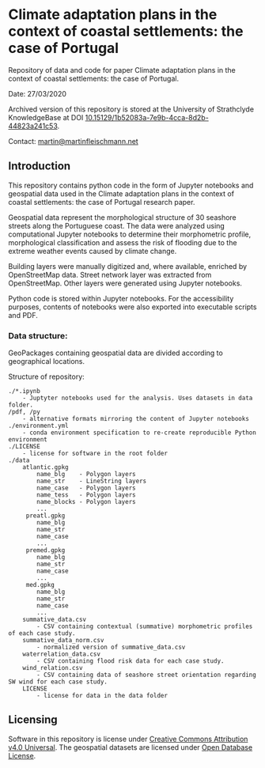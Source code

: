 # Climate adaptation plans in the context of coastal settlements: the case of Portugal
Repository of data and code for paper Climate adaptation plans in the context of coastal settlements: the case of Portugal.

Date: 27/03/2020

Archived version of this repository is stored at the University of Strathclyde KnowledgeBase at DOI [10.15129/1b52083a-7e9b-4cca-8d2b-44823a241c53](https://doi.org/10.15129/1b52083a-7e9b-4cca-8d2b-44823a241c53).

Contact: martin@martinfleischmann.net

## Introduction
This repository contains python code in the form of Jupyter notebooks and geospatial data used in the Climate adaptation plans in the context of coastal settlements: the case of Portugal research paper.

Geospatial data represent the morphological structure of 30 seashore streets along the Portuguese coast. The data were analyzed using computational Jupyter notebooks to determine their morphometric profile, morphological classification and assess the risk of flooding due to the extreme weather events caused by climate change.

Building layers were manually digitized and, where available, enriched by OpenStreetMap data. Street network layer was extracted from OpenStreetMap. Other layers were generated using Jupyter notebooks.

Python code is stored within Jupyter notebooks. For the accessibility purposes, contents of notebooks were also exported into executable scripts and PDF.

### Data structure:

GeoPackages containing geospatial data are divided according to geographical locations.

Structure of repository:

```
./*.ipynb
    - Juptyter notebooks used for the analysis. Uses datasets in data folder.
/pdf, /py
    - alternative formats mirroring the content of Jupyter notebooks
./environment.yml
    - conda environment specification to re-create reproducible Python environment
./LICENSE
    - license for software in the root folder
./data
    atlantic.gpkg
        name_blg    - Polygon layers
        name_str    - LineString layers
        name_case   - Polygon layers
        name_tess   - Polygon layers
        name_blocks - Polygon layers
        ...
     preatl.gpkg
        name_blg
        name_str
        name_case
        ...
     premed.gpkg
        name_blg
        name_str
        name_case
        ...
     med.gpkg
        name_blg
        name_str
        name_case
        ...
    summative_data.csv
        - CSV containing contextual (summative) morphometric profiles of each case study.
    summative_data_norm.csv
        - normalized version of summative_data.csv
    waterrelation_data.csv
        - CSV containing flood risk data for each case study.
    wind_relation.csv
        - CSV containing data of seashore street orientation regarding SW wind for each case study.
    LICENSE
        - license for data in the data folder

```

## Licensing
Software in this repository is license under [Creative Commons Attribution v4.0 Universal](LICENSE). The geospatial datasets are licensed under [Open Database License](data/LICENSE).
